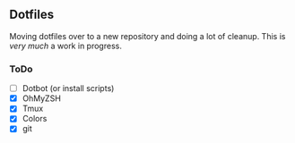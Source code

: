 ## Dotfiles
Moving dotfiles over to a new repository and doing a lot of cleanup. This is _very much_ a work in progress.

### ToDo
- [ ] Dotbot (or install scripts)
- [x] OhMyZSH
- [x] Tmux
- [x] Colors
- [x] git
